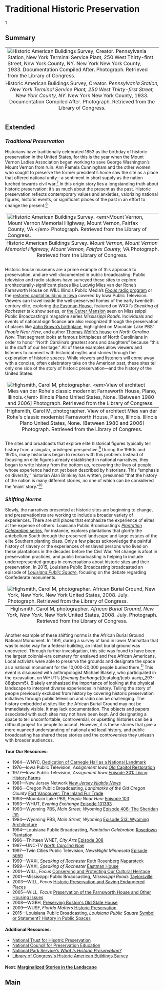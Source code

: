# Traditional Historic Preservation
1

## Summary
<table class="exhibit-image">
  <caption align="bottom" class="exhibit-caption">Historic American Buildings Survey, Creator. <em>Pennsylvania Station, New York Terminal Service Plant, 250 West Thirty-first Street, New York County, NY.</em> New York New York County, 1933. Documentation Compiled After. Photograph. Retrieved from the Library of Congress.</caption>
<tr><td><img src="https://s3.amazonaws.com/americanarchive.org/exhibits/pennstationcrop.jpg" alt="Historic American Buildings Survey, Creator. Pennsylvania Station, New York Terminal Service Plant, 250 West Thirty-first Street, New York County, NY. New York New York County, 1933. Documentation Compiled After. Photograph. Retrieved from the Library of Congress."/></td></tr>
</table>


## Extended
### *Traditional Preservation*
Historians have traditionally celebrated 1853 as the birthday of historic preservation in the United States, for this is the year when the Mount Vernon Ladies Association began working to save George Washington’s Mount Vernon from ruin. Ann Pamela Cunningham and the other women who sought to preserve the former president’s home saw the site as a place that offered national unity—a sentiment in short supply as the nation lurched towards civil war.[<sup>7</sup>](/exhibits/historic-preservation/notes#7) In this origin story lies a longstanding truth about historic preservation: it’s as much about the present as the past. Historic preservation reflects contemporary values and anxieties, valorizing national figures, historic events, or significant places of the past in an effort to change the present.[<sup>8</sup>](/exhibits/historic-preservation/notes#8)
<table class="exhibit-image">
  <caption align="bottom" class="exhibit-caption">Historic American Buildings Survey. <em>Mount Vernon, Mount Vernon Memorial Highway, Mount Vernon, Fairfax County, VA.</em>Photograph. Retrieved from the Library of Congress.</caption>
<tr><td><img src="https://s3.amazonaws.com/americanarchive.org/exhibits/mountvernon.jpg" alt="Historic American Buildings Survey. <em>Mount Vernon, Mount Vernon Memorial Highway, Mount Vernon, Fairfax County, VA.</em> Photograph. Retrieved from the Library of Congress."/></td></tr>
</table>

Historic house museums are a prime example of this approach to preservation, and are well-documented in public broadcasting. Public television and radio stations have surveyed these sites to explore architecturally-significant places like Ludwig Mies van der Rohe’s Farnsworth House on WILL Illinois Public Media’s [*Focus* radio program](/catalog/cpb-aacip_16-v11vd6pn71) or the [restored capitol building in Iowa](/catalog/cpb-aacip_37-58bg7gk6) covered by Iowa Public Television. Viewers can travel inside the well-preserved homes of the early twentieth century elite, exploring [the Eastman House](/catalog/cpb-aacip_189-29b5mpdm), featured on WXXI’s *Speaking of Rochester* talk show series, or [the Cutrer Mansion](/catalog/cpb-aacip_60-7312jthk) seen on Mississippi Public Broadcasting’s magazine series *Mississippi Roads*. Individuals and events of national significance are also recognized through the preservation of places like [John Brown’s birthplace](/catalog/cpb-aacip_113-8605qt60), highlighted on Mountain Lake PBS’ *People Near Here*, and author [Thomas Wolfe’s house](/catalog/cpb-aacip_129-009w109g) on *North Carolina Now*. That segment looks at famous birthplaces of North Carolinians in order to honor “North Carolina’s greatest sons and daughters” because “this is the stuff of our heritage.” All of these examples allow viewers and listeners to connect with historical myths and stories through the exploration of historic spaces. While viewers and listeners will come away with a concise, often celebratory take on the American past, these sites tell only one side of the story of historic preservation—and the history of the United States.
<table class="exhibit-image">
  <caption align="bottom" class="exhibit-caption">Highsmith, Carol M, photographer. View of architect Mies van der Rohe's classic modernist Farnsworth House, Plano, Illinois. Illinois Plano United States, None. [Between 1980 and 2006] Photograph. Retrieved from the Library of Congress.</caption>
  <tr><td><img src="https://s3.amazonaws.com/americanarchive.org/exhibits/farnsworthcolor.jpg" alt="Highsmith, Carol M, photographer. <em>View of architect Mies van der Rohe's classic modernist Farnsworth House, Plano, Illinois.</em> Illinois Plano United States, None. [Between 1980 and 2006] Photograph. Retrieved from the Library of Congress."/></td></tr>
</table>

The sites and broadcasts that explore elite historical figures typically tell history from a singular, privileged perspective.[<sup>9</sup>](/exhibits/historic-preservation/notes#9) During the 1960s and 1970s, many historians began to reckon with this problem. Instead of focusing on elite figures already established in national narratives, they began to write history from the bottom up, recovering the lives of people whose experience had not yet been described by historians. This “emphasis on diversity,” historian Alan Brinkley has written, presumed “that the history of the nation is many different stories, no one of which can be considered the ‘main’ story.”[<sup>10</sup>](/exhibits/historic-preservation/notes#10)
### *Shifting Norms*
Slowly, the narratives presented at historic sites are beginning to change, and preservationists are working to include a broader variety of experiences. There are still places that emphasize the experience of elites at the expense of others: Louisiana Public Broadcasting’s [*Plantation Celebration* series](/catalog/cpb-aacip_17-50gtjqd3), for instance, explores plantations that glorify the antebellum South through the preserved landscape and large estates of the elite Southern planting class. Only a few places acknowledge the painful history of slavery or the experiences of enslaved persons who lived on these plantations in the decades before the Civil War. Yet change is afoot in preservation practices, and public broadcasting is helping to include underrepresented groups in conversations about historic sites and their preservation. In 2015, Louisiana Public Broadcasting broadcasted an episode of [*Louisiana Public Square*](/catalog/cpb-aacip_509-5t3fx74m46), focusing on the debate regarding Confederate monuments.
<table class="exhibit-image">
  <caption align="bottom" class="exhibit-caption">Highsmith, Carol M, photographer. <em>African Burial Ground, New York, New York.</em> New York United States, 2008. July. Photograph. Retrieved from the Library of Congress.</caption>
  <tr><td><img src="https://s3.amazonaws.com/americanarchive.org/exhibits/burialground.jpg" alt="Highsmith, Carol M, photographer. African Burial Ground, New York, New York. New York United States, 2008. July. Photograph. Retrieved from the Library of Congress."/></td></tr>
</table>

Another example of these shifting norms is the African Burial Ground National Monument. In 1991, during a survey of land in lower Manhattan that was to make way for a federal building, an intact burial ground was uncovered. Through further investigation, this site was found to have been the largest colonial-era cemetery for enslaved and free African Americans. Local activists were able to preserve the grounds and designate the space as a national monument for the 10,000-20,000 people buried there.[<sup>11</sup>](/exhibits/historic-preservation/notes#11) This event is discussed with anthropologist Michael Blakely, who participated in the excavation, on WHUT’s [*Evening Exchange*](/catalog/(cpb-aacip_293-88qbzvm5). Blakely emphasized the importance of looking at the physical landscape to interpret diverse experiences in history.
Telling the story of people previously excluded from history by covering historic preservation initiatives through public television and radio can be challenging. The history embedded at sites like the African Burial Ground may not be immediately visible. It may lack documentation. The objects and papers associated with such sites may not have been kept. And designating a space to tell uncomfortable, controversial, or upsetting histories can be a difficult project for people to accept. However, it is these stories that give a more nuanced understanding of national and local history, and public broadcasting has shared these stories and the controversies they unleash with broader audiences.

#### Tour Our Resources:

- 1964—WNYC, [Dedication of Carnegie Hall as a National Landmark](/catalog/cpb-aacip_80-81jhbp32)
- 1976—Iowa Public Television, *Assignment Iowa* [Old Capitol Restoration](/catalog/cpb-aacip_37-58bg7gk6)
- 1977—Iowa Public Television, *Assignment Iowa* [Episode 301: Living History Farms](/catalog/cpb-aacip_37-0644j1mb)
- 1981—New Jersey Network [*New Jersey Nightly News*](/catalog/cpb-aacip_259-9882mz8s)
- 1986—Oregon Public Broadcasting, *Landmarks of the Old Oregon County* [Fort Vancouver: The Inland Fur Trade](/catalog/cpb-aacip_153-54kkwpvp)
- 1993—Mountain Lake PBS, *People Near Here* [Episode 103](/catalog/cpb-aacip_113-8605qt60)
- 1993—WHUT, *Evening Exchange* [Episode 101393](/catalog/cpb-aacip_293-88qbzvm5)
- 1993—Wyoming PBS, *Main Street, Wyoming* [Episode 406: The Sheridan Inn](/catalog/cpb-aacip_260-76f1vs11)
- 1994—Wyoming PBS, *Main Street, Wyoming* [Episode 513: Wyoming Architecture](/catalog/cpb-aacip_260-95j9kpxr)
- 1994—Louisiana Public Broadcasting, *Plantation Celebration* [Rosedown Plantation](/catalog/cpb-aacip_17-50gtjqd3)
- 1996—Thirteen WNET, *City Arts* [Episode 308](/catalog/cpb-aacip_75-01pg4hg3)
- 1997—UNC-TV [*North Carolina Now*](/catalog/cpb-aacip_129-009w109g)
- 1997—Twin Cities Public Television, *NewsNight Minnesota* [Episode 5059](/catalog/cpb-aacip_77-27zkj20f)
- 1999—WXXI, *Speaking of Rochester* [Ruth Rosenberg Naparsteck](/catalog/cpb-aacip_189-92t4bjtn)
- 1999—WXXI, *Speaking of Rochester* [Eastman House](/catalog/cpb-aacip_189-29b5mpdm)
- 2001—WILL, *Focus* [Conserving and Protecting Our Cultural Heritage](/catalog/cpb-aacip_16-r20rr1q35c)
- 2001—Mississippi Public Broadcasting, *Mississippi Roads* [Taylorsville](/catalog/cpb-aacip_60-7312jthk)
- 2003—WILL, *Focus* [Historic Preservation and Saving Endangered Places](/catalog/cpb-aacip_16-rb6vx06j76)
- 2005—WILL, *Focus* [Preservation of the Farnsworth House and Other Housing Issues](/catalog/cpb-aacip_16-v11vd6pn71)
- 2008—WGBH, [Preserving Boston's Old State House](/catalog/cpb-aacip_15-bn9x05xf0f)
- 2009—WUSF, *Florida Matters* [Historic Preservation](/catalog/cpb-aacip_304-354f54bk)
- 2015—Louisiana Public Broadcasting, *Louisiana Public Square* [Symbol or Statement? History in Public Spaces](/catalog/cpb-aacip_509-5t3fx74m46)

#### Additional Resources:

- [National Trust for Hisotric Preservation](https://savingplaces.org/)
- [National Council for Preservation Education](http://www.ncpe.us/)
- [National Park Service's *What Is Historic Preservation?*](https://www.nps.gov/subjects/historicpreservation/what-is-historic-preservation.htm)
- [Library of Congress's Historic American Buildings Survey](http://www.loc.gov/pictures/collection/hh/)

#### Next: [Marginalized Stories in the Landscape](/exhibits/historic-preservation/marginalized-perspectives)

## Main
